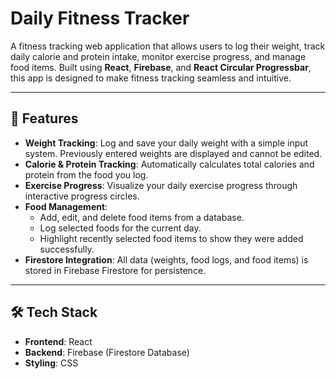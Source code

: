 # **Daily Fitness Tracker**

A fitness tracking web application that allows users to log their weight, track daily calorie and protein intake, monitor exercise progress, and manage food items. Built using **React**, **Firebase**, and **React Circular Progressbar**, this app is designed to make fitness tracking seamless and intuitive.

---

## **🌟 Features**
- **Weight Tracking**: Log and save your daily weight with a simple input system. Previously entered weights are displayed and cannot be edited.
- **Calorie & Protein Tracking**: Automatically calculates total calories and protein from the food you log.
- **Exercise Progress**: Visualize your daily exercise progress through interactive progress circles.
- **Food Management**:
  - Add, edit, and delete food items from a database.
  - Log selected foods for the current day.
  - Highlight recently selected food items to show they were added successfully.
- **Firestore Integration**: All data (weights, food logs, and food items) is stored in Firebase Firestore for persistence.

---

## **🛠️ Tech Stack**
- **Frontend**: React
- **Backend**: Firebase (Firestore Database)
- **Styling**: CSS
